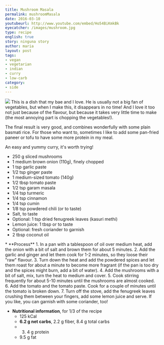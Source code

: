 ```yaml
---
title: Mushroom Masala
permalink: mushroomMasala
date: 2016-03-10
youtubeurl: http://www.youtube.com/embed/Ho54BiKmkBk
eyecatcher: /images/mushroom.jpg
type: recipe
english: true
story: ninguna story
author: maria
layout: post
tags: 
- vegan
- vegetarian
- indian
- curry
- low-carb
category: 
- side
---
```

<img src="https://farm1.staticflickr.com/541/31698753885_aa79982bf2_h_d.jpg" />
This is a dish that my bae and I love. He is usually not a big fan of vegetables, but when I make this, it disappears in no time! And I love it too not just because of the flavour, but because it takes very little time to make (the most annoying part is chopping the vegetables!).

The final result is very good, and combines wonderfully with some plain basmati rice. For those who want to, sometimes I like to add some pan-fried paneer or tofu to have some more protein in my meal. 

An easy and  yummy curry, it's worth trying!


<ul>
  <li>250 g sliced mushrooms</li>
  <li>1 medium brown onion (110g), finely chopped</li>
  <li>1 tsp garlic paste</li>
  <li>1/2 tsp ginger paste</li>
  <li>1 medium-sized tomato (140g)</li>
  <li>1/2 tbsp tomato paste</li>
  <li>1/2 tsp garam masala</li>
  <li>1/4 tsp turmeric</li>
  <li>1/4 tsp cinnamon</li>
  <li>1/4 tsp cumin</li>
  <li>1/8 tsp powdered chili (or to taste)</li>
  <li>Salt, to taste</li>
  <li>Optional: 1 tsp dried fenugreek leaves (kasuri methi)</li>
  <li>Lemon juice: 1 tbsp or to taste</li>
  <li>Optional: fresh coriander to garnish</li>
  <li>2 tbsp coconut oil</li>
</ul>
* **Process**
  1. In a pan with a tablespoon of oil over medium heat, add the onion with a bit of salt and brown them for about 5 minutes. 
  2. Add the garlic and ginger and let them cook for 1-2 minutes, so they loose their "raw" flavour. 
  3. Turn down the heat and add the powdered spices and let them roast for about a minute to become more fragrant (if the pan is too dry and the spices might burn, add a bit of water). 
  4. Add the mushrooms with a bit of salt, mix, turn the heat to medium and cover. 
  5. Cook stirring frequently for about 5-10 minutes until the mushrooms are almost cooked. 
  6. Add the tomato and the tomato paste. Cook for a couple of minutes until the tomato is broken down. 
  7. Turn off the stove, add the fenugreek leaves crushing them between your fingers, add some lemon juice and serve. If you like, you can garnish with some coriander, too!

  
* **Nutritional information**, for 1/3 of the recipe
  - 125 kCal
  - **6.2 g net carbs**, 2.2 g fiber, 8.4 g total carbs
  - 3. 4 g protein
  - 9.5 g fat